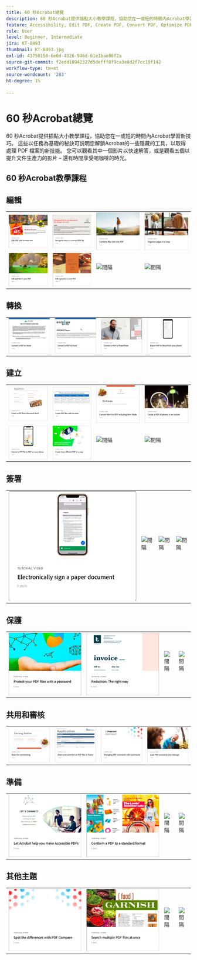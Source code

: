 ```yaml
---
title: 60 秒Acrobat總覽
description: 60 秒Acrobat提供插點大小教學課程，協助您在一或短的時間內Acrobat學習新技巧
feature: Accessibility, Edit PDF, Create PDF, Convert PDF, Optimize PDF, Sign, Security, Share, Collaboration
role: User
level: Beginner, Intermediate
jira: KT-8493
thumbnail: KT-8493.jpg
exl-id: 43750150-6e0d-4326-946d-61e1bae86f2a
source-git-commit: f2edd10942327d5defff8f9ca3e8d2f7cc19f142
workflow-type: tm+mt
source-wordcount: '283'
ht-degree: 1%

---
```


# 60 秒Acrobat總覽

60 秒Acrobat提供插點大小教學課程，協助您在一或短的時間內Acrobat學習新技巧。 這些以任務為基礎的秘訣可説明您解鎖Acrobat的一些隱藏的工具，以取得處理 PDF 檔案的新技能。 您可以觀看其中一個影片以快速解答，或是觀看五個以提升文件生產力的影片 – 還有時間享受喝咖啡的時光。

## 60 秒Acrobat教學課程

## 編輯

<table style="table-layout:fixed">
<tr>
   <td>
    <a href="edit.md">
      <img alt="使用網頁Acrobat編輯 PDF" src="../assets/60-edit-web.png" />
    </a>
  </td>
  <td>
    <a href="textrecognition.md">
      <img alt="識別掃描的 PDF 檔案中的文字" src="../assets/60-ocr.png" />
    </a>
  </td>
  <td>
    <a href="combine-to-one-pdf.md">
      <img alt="將多個檔案合併為一個 PDF" src="../assets/60-combine.png" />
    </a>
  </td>
   <td>
    <a href="organize.md">
      <img alt="快速組織頁面" src="../assets/60-organize.png" />
    </a>
  </td>
</tr>
<tr>
  <td>
    <a href="editphoto.md">
      <img alt="在 PDF 中編輯相片" src="../assets/60-edit-photo.png" />
    </a>
  </td>
  <td>
    <a href="editgraphic.md">
      <img alt="在 PDF 中編輯圖形" src="../assets/60-edit-graphic.png" />
    </a>
  </td>
  <td>
      <img alt="間隔" src="../assets/Grayspacer.png" />
        <div>
        <br>
  </td>
  <td>
      <img alt="間隔" src="../assets/Grayspacer.png" />
        <div>
        <br>
  </td>
</tr>
</table>

## 轉換

<table style="table-layout:fixed">
<tr>
  <td>
    <a href="convert-pdf-word.md">
      <img alt="將 PDF 轉換為 Word" src="../assets/60-convert-word.png" />
    </a>
  </td>
 <td>
    <a href="convert-pdf-excel.md">
      <img alt="將 PDF 轉換為 Excel" src="../assets/60-convert-excel.png" />
    </a>
  </td>
  <td>
    <a href="convert-pdf-powerpoint.md">
      <img alt="將 PDF 轉換為 PowerPoint" src="../assets/60-convert-pptx.png" />
    </a>
  </td>
  <td>
    <a href="exportwordphone.md">
      <img alt="從手機Export PDF至 Word" src="../assets/60-export-word-phone.png" />
    </a>
  </td>
</tr>
</table>

## 建立

<table style="table-layout:fixed">
<tr>
  <td>
    <a href="word-to-pdf.md">
      <img alt="從 Microsoft Word 建立 PDF" src="../assets/60-create-word.png" />
    </a>
  </td>
  <td>
    <a href="create-from-acrobat.md">
      <img alt="從Acrobat建立 PDF" src="../assets/60-create-acrobat.png" />
    </a>
  <td>
    <a href="wordform.md">
      <img alt="將 Word 轉換為 PDF，包括表格欄位" src="../assets/60-convert-word-form.png" />
    </a>
  </td>
  <td>
      <a href="photo.md">
        <img alt="立即建立相片的 PDF" src="../assets/60-create-photos.png" />
      </a>
  </td>
</tr>
<tr>
  <td>
    <a href="phone.md">
      <img alt="在手機上將PPT檔案轉換為 PDF" src="../assets/60-ppt-phone.png" />
    </a>
  </td>
  <td>
      <a href="optimize.md">
        <img alt="快速建立更有效率的 PDF 檔案" src="../assets/60-efficient.png" />
      </a>
  </td>
  <td>
      <img alt="間隔" src="../assets/Grayspacer.png" />
        <div>
        <br>
  </td>
  <td>
      <img alt="間隔" src="../assets/Grayspacer.png" />
        <div>
        <br>
  </td>
</tr>
</table>

## 簽署

<table style="table-layout:fixed">
<tr>
  <td>
    <a href="sign.md">
      <img alt="電子簽署紙本檔" src="../assets/60-electronically-sign.png" />
    </a>
  </td>
  <td>
      <img alt="間隔" src="../assets/Whitespacer.png" />
        <div>
        <br>
  </td>
  <td>
      <img alt="間隔" src="../assets/Whitespacer.png" />
        <div>
        <br>
  </td>
  <td>
      <img alt="間隔" src="../assets/Whitespacer.png" />
        <div>
        <br>
  </td>
</tr>
</table>

## 保護

<table style="table-layout:fixed">
<tr>
  <td>
    <a href="protect.md">
      <img alt="使用密碼保護 PDF 檔案" src="../assets/60-protect.png" />
    </a>
  </td>
  <td>
    <a href="redaction.md">
      <img alt="密文：正確方式" src="../assets/60-redaction.png" />
    </a>
  </td>
  <td>
      <img alt="間隔" src="../assets/Whitespacer.png" />
        <div>
        <br>
  </td>
  <td>
      <img alt="間隔" src="../assets/Whitespacer.png" />
        <div>
        <br>
  </td>
</tr>
</table>

## 共用和審核

<table style="table-layout:fixed">
<tr>
  <td>
    <a href="share-comment.md">
      <img alt="共用 PDF 以供註釋" src="../assets/60-share.png" />
    </a>
  </td>
  <td>
    <a href="share-comment-teams.md">
      <img alt="在 Teams 中共用 PDF 檔案並加上註釋" src="../assets/60-teams.png" />
    </a>
  </td>
  <td>
    <a href="summarize-comments.md">
      <img alt="使用摘要來排列 PDF 註釋" src="../assets/60-summarize.png" />
    </a>
  </td>
   <td>
    <a href="indesign.md">
      <img alt="將 PDF 註釋載入InDesign" src="../assets/60-indesign.png" />
    </a>
  </td>
</tr>
</table>

## 準備

<table style="table-layout:fixed">
<tr>
  <td>
    <a href="accessible.md">
      <img alt="讓Acrobat協助您製作具備輔助功能的 PDF" src="../assets/60-accessible.png" />
    </a>
  </td>
 <td>
    <a href="conform.md">
      <img alt="將 PDF 符合標準格式" src="../assets/60-conform.png" />
    </a>
  </td>
  <td>
      <img alt="間隔" src="../assets/Whitespacer.png" />
        <div>
        <br>
  </td>
  <td>
      <img alt="間隔" src="../assets/Whitespacer.png" />
        <div>
        <br>
  </td>
</tr>
</table>

## 其他主題

<table style="table-layout:fixed">
<tr>
  <td>
    <a href="compare.md">
      <img alt="使用 PDF 比較找出差異" src="../assets/60-compare.png" />
    </a>
  </td>
 <td>
    <a href="search.md">
      <img alt="一次Search多個 PDF 檔案" src="../assets/60-search.png" />
    </a>
  </td>
  <td>
      <img alt="間隔" src="../assets/Whitespacer.png" />
        <div>
        <br>
  </td>
  <td>
      <img alt="間隔" src="../assets/Whitespacer.png" />
        <div>
        <br>
  </td>
</tr>
</table>